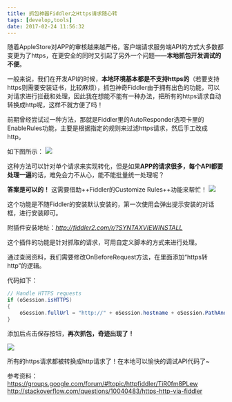 ```yaml
---
title: 抓包神器Fiddler之Https请求随心转
tags: [develop,tools]
date: 2017-02-24 11:56:32
---
```


随着AppleStore对APP的审核越来越严格，客户端请求服务端API的方式大多数都变更为了https，在更安全的同时又引起了另外一个问题——**本地抓包开发调试的不便**。


一般来说，我们在开发API的时候，**本地环境基本都是不支持https的**（若要支持https则需要安装证书，比较麻烦），抓包神奇Fiddler由于拥有出色的功能，可以对请求进行拦截和处理，因此我在想能不能有一种办法，把所有的https请求自动转换成http呢，这样不就方便了吗！


前期曾经尝试过一种方法，那就是Fiddler里的AutoResponder选项卡里的EnableRules功能，主要是根据指定的规则来过滤https请求，然后手工改成http。

如下图所示：
![](http://images2015.cnblogs.com/blog/541749/201702/541749-20170224112250320-1590853713.png)

这种方法可以针对单个请求来实现转化，但是如果**APP的请求很多，每个API都要处理一遍**的话，难免会力不从心，能不能批量统一处理呢？

**答案是可以的！**
这需要借助++Fiddler的Customize Rules++功能来帮忙！
![](http://images2015.cnblogs.com/blog/541749/201702/541749-20170224112321788-2011819056.png)

这个功能是不随Fiddler的安装默认安装的，第一次使用会弹出提示安装的对话框，进行安装即可。

附插件安装地址：*http://fiddler2.com/r/?SYNTAXVIEWINSTALL*

这个插件的功能是针对抓取的请求，可用自定义脚本的方式来进行处理。

通过查阅资料，我们需要修改OnBeforeRequest方法，在里面添加“https转http”的逻辑。

代码如下：
~~~C#
// Handle HTTPS requests
if (oSession.isHTTPS)
{
    oSession.fullUrl = "http://" + oSession.hostname + oSession.PathAndQuery;
}
~~~
添加后点击保存按钮，**再次抓包，奇迹出现了！**

![](http://images2015.cnblogs.com/blog/541749/201702/541749-20170224112353882-151827977.png)

所有的https请求都被转换成http请求了！在本地可以愉快的调试API代码了~

参考资料：
https://groups.google.com/forum/#!topic/httpfiddler/TiR0fm8PLew
http://stackoverflow.com/questions/10040483/https-http-via-fiddler

